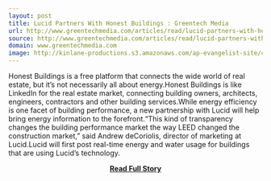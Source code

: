 ```yaml
---
layout: post
title: Lucid Partners With Honest Buildings : Greentech Media
url: http://www.greentechmedia.com/articles/read/lucid-partners-with-honest-buildings
source: http://www.greentechmedia.com/articles/read/lucid-partners-with-honest-buildings
domain: www.greentechmedia.com
image: http://kinlane-productions.s3.amazonaws.com/ap-evangelist-site/curated/screenshots/9352_api500_com.png
---
```


<p>Honest Buildings is a free platform that connects the wide world of real estate, but it’s not necessarily all about energy.Honest Buildings is like LinkedIn for the real estate market, connecting building owners, architects, engineers, contractors and other building services.While energy efficiency is one facet of building performance, a new partnership with Lucid will help bring energy information to the forefront.“This kind of transparency changes the building performance market the way LEED changed the construction market,” said Andrew deCoriolis, director of marketing at Lucid.Lucid will first post real-time energy and water usage for buildings that are using Lucid’s technology.</p>
<center><p><a href="http://www.greentechmedia.com/articles/read/lucid-partners-with-honest-buildings" style='padding:25px; font-sze:18px; font-weight: bold;'>Read Full Story</a></p></center>
